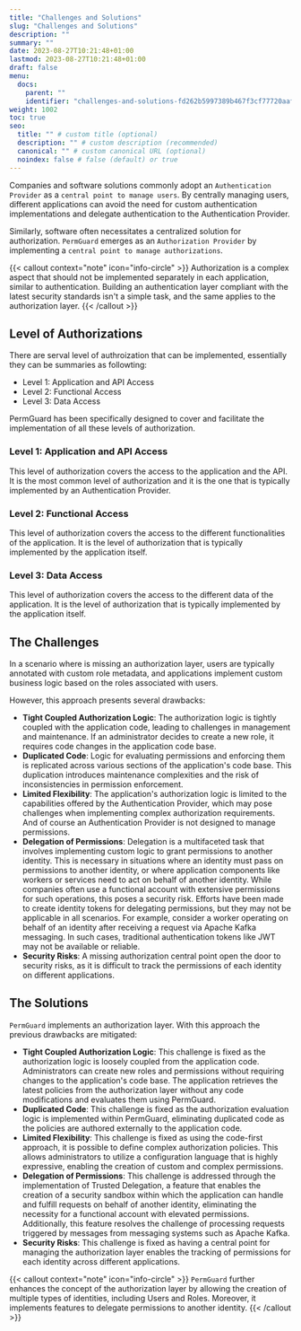 ```yaml
---
title: "Challenges and Solutions"
slug: "Challenges and Solutions"
description: ""
summary: ""
date: 2023-08-27T10:21:48+01:00
lastmod: 2023-08-27T10:21:48+01:00
draft: false
menu:
  docs:
    parent: ""
    identifier: "challenges-and-solutions-fd262b5997389b467f3cf77720aafe70"
weight: 1002
toc: true
seo:
  title: "" # custom title (optional)
  description: "" # custom description (recommended)
  canonical: "" # custom canonical URL (optional)
  noindex: false # false (default) or true
---
```

Companies and software solutions commonly adopt an `Authentication Provider` as a `central point to manage users`. By centrally managing users, different applications can avoid the need for custom authentication implementations and delegate authentication to the Authentication Provider.

Similarly, software often necessitates a centralized solution for authorization. `PermGuard` emerges as an `Authorization Provider` by implementing a `central point to manage authorizations`.

{{< callout context="note" icon="info-circle" >}}
Authorization is a complex aspect that should not be implemented separately in each application, similar to authentication. Building an authentication layer compliant with the latest security standards isn't a simple task, and the same applies to the authorization layer.
{{< /callout >}}

## Level of Authorizations

There are serval level of authroization that can be implemented, essentially they can be summaries as followting:

- Level 1: Application and API Access
- Level 2: Functional Access
- Level 3: Data Access

PermGuard has been specifically designed to cover and facilitate the implementation of all these levels of authorization.

### Level 1: Application and API Access
This level of authorization covers the access to the application and the API. It is the most common level of authorization and it is the one that is typically implemented by an Authentication Provider.

### Level 2: Functional Access
This level of authorization covers the access to the different functionalities of the application. It is the level of authorization that is typically implemented by the application itself.

### Level 3: Data Access
This level of authorization covers the access to the different data of the application. It is the level of authorization that is typically implemented by the application itself.

## The Challenges

In a scenario where is missing an authorization layer, users are typically annotated with custom role metadata, and applications implement custom business logic based on the roles associated with users.

However, this approach presents several drawbacks:

- **Tight Coupled Authorization Logic**: The authorization logic is tightly coupled with the application code, leading to challenges in management and maintenance. If an administrator decides to create a new role, it requires code changes in the application code base.
- **Duplicated Code**: Logic for evaluating permissions and enforcing them is replicated across various sections of the application's code base. This duplication introduces maintenance complexities and the risk of inconsistencies in permission enforcement.
- **Limited Flexibility**: The application's authorization logic is limited to the capabilities offered by the Authentication Provider, which may pose challenges when implementing complex authorization requirements. And of course an Authentication Provider is not designed to manage permissions.
- **Delegation of Permissions**: Delegation is a multifaceted task that involves implementing custom logic to grant permissions to another identity. This is necessary in situations where an identity must pass on permissions to another identity, or where application components like workers or services need to act on behalf of another identity. While companies often use a functional account with extensive permissions for such operations, this poses a security risk. Efforts have been made to create identity tokens for delegating permissions, but they may not be applicable in all scenarios. For example, consider a worker operating on behalf of an identity after receiving a request via Apache Kafka messaging. In such cases, traditional authentication tokens like JWT may not be available or reliable.
- **Security Risks**: A missing authorization central point open the door to security risks, as it is difficult to track the permissions of each identity on different applications.

## The Solutions

`PermGuard` implements an authorization layer. With this approach the previous drawbacks are mitigated:

- **Tight Coupled Authorization Logic**: This challenge is fixed as the authorization logic is loosely coupled from the application code. Administrators can create new roles and permissions without requiring changes to the application's code base. The application retrieves the latest policies from the authorization layer without any code modifications and evaluates them using PermGuard.
- **Duplicated Code**: This challenge is fixed as the authorization evaluation logic is implemented within PermGuard, eliminating duplicated code as the policies are authored externally to the application code.
- **Limited Flexibility**: This challenge is fixed as using the code-first approach, it is possible to define complex authorization policies. This allows administrators to utilize a configuration language that is highly expressive, enabling the creation of custom and complex permissions.
- **Delegation of Permissions**: This challenge is addressed through the implementation of Trusted Delegation, a feature that enables the creation of a security sandbox within which the application can handle and fulfill requests on behalf of another identity, eliminating the necessity for a functional account with elevated permissions. Additionally, this feature resolves the challenge of processing requests triggered by messages from messaging systems such as Apache Kafka.
- **Security Risks**: This challenge is fixed as having a central point for managing the authorization layer enables the tracking of permissions for each identity across different applications.

{{< callout context="note" icon="info-circle" >}}
`PermGuard` further enhances the concept of the authorization layer by allowing the creation of multiple types of identities, including Users and Roles. Moreover, it implements features to delegate permissions to another identity.
{{< /callout >}}
